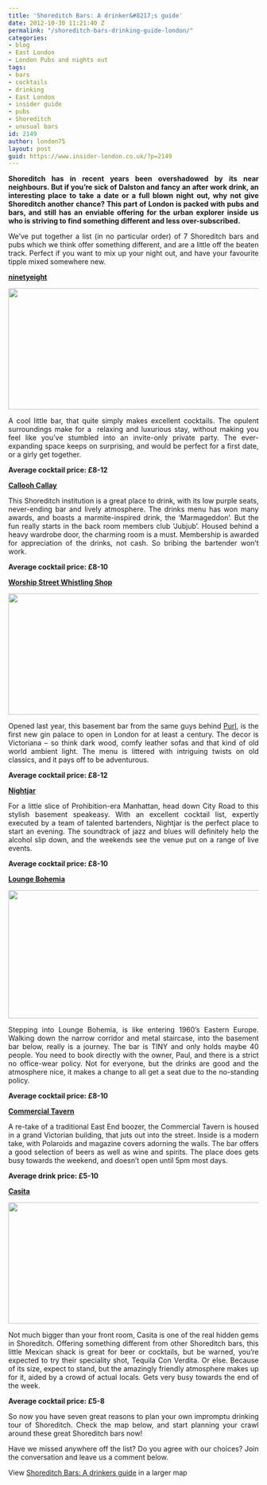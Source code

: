 ```yaml
---
title: 'Shoreditch Bars: A drinker&#8217;s guide'
date: 2012-10-30 11:21:40 Z
permalink: "/shoreditch-bars-drinking-guide-london/"
categories:
- blog
- East London
- London Pubs and nights out
tags:
- bars
- cocktails
- drinking
- East London
- insider guide
- pubs
- Shoreditch
- unusual bars
id: 2149
author: london75
layout: post
guid: https://www.insider-london.co.uk/?p=2149
---
```


<p style="text-align: justify">
  <strong>Shoreditch has in recent years been overshadowed by its near neighbours. But if you&#8217;re sick of Dalston and fancy an after work drink, an interesting place to take a date or a full blown night out, why not give Shoreditch another chance? This part of London is packed with pubs and bars, and still has an enviable offering for the urban explorer inside us who is striving to find something different and less over-subscribed.</strong>
</p>

<p style="text-align: justify">
  We&#8217;ve put together a list (in no particular order) of 7 Shoreditch bars and pubs which we think offer something different, and are a little off the beaten track. Perfect if you want to mix up your night out, and have your favourite tipple mixed somewhere new.
</p>

<p style="text-align: justify">
  <span style="text-decoration: underline"><strong><a href="http://ninetyeight-bar-lounge.com/index.html">ninetyeight</a></strong></span>
</p>

<p style="text-align: justify">
  <a href="/wp-content/uploads/2012/10/ninetyeight_bar_lounge_shoreditch_london_51.jpg"><img class="alignnone size-full wp-image-2193" src="/wp-content/uploads/2012/10/ninetyeight_bar_lounge_shoreditch_london_51.jpg" alt="" width="569" height="244" /></a>
</p>

<p style="text-align: justify">
  A cool little bar, that quite simply makes excellent cocktails. The opulent surroundings make for a  relaxing and luxurious stay, without making you feel like you&#8217;ve stumbled into an invite-only private party. The ever-expanding space keeps on surprising, and would be perfect for a first date, or a girly get together.
</p>

<p style="text-align: justify">
  <strong>Average cocktail price: £8-12</strong>
</p>

<p style="text-align: justify">
  <span style="text-decoration: underline"><strong><a href="http://www.calloohcallaybar.com/the-bar/">Callooh Callay</a></strong></span>
</p>

<p style="text-align: justify">
  This Shoreditch institution is a great place to drink, with its low purple seats, never-ending bar and lively atmosphere. The drinks menu has won many awards, and boasts a marmite-inspired drink, the &#8216;Marmageddon&#8217;. But the fun really starts in the back room members club &#8216;Jubjub&#8217;. Housed behind a heavy wardrobe door, the charming room is a must. Membership is awarded for appreciation of the drinks, not cash. So bribing the bartender won&#8217;t work.
</p>

<p style="text-align: justify">
  <strong>Average cocktail price: £8-10</strong>
</p>

<p style="text-align: justify">
  <span style="text-decoration: underline"><strong><a href="http://www.whistlingshop.com/">Worship Street Whistling Shop</a></strong></span>
</p>

<p style="text-align: justify">
  <strong></strong><a href="/wp-content/uploads/2012/10/london-shoreditch-drinking-whistling-shop1.jpg"><img class="alignnone size-full wp-image-2192" src="/wp-content/uploads/2012/10/london-shoreditch-drinking-whistling-shop1.jpg" alt="" width="569" height="244" /></a>
</p>

<p style="text-align: justify">
  Opened last year, this basement bar from the same guys behind <a href="http://www.purl-london.com/">Purl</a>, is the first new gin palace to open in London for at least a century. The decor is Victoriana &#8211; so think dark wood, comfy leather sofas and that kind of old world ambient light. The menu is littered with intriguing twists on old classics, and it pays off to be adventurous.
</p>

<p style="text-align: justify">
  <strong>Average cocktail price: £8-12</strong>
</p>

<p style="text-align: justify">
  <span style="text-decoration: underline"><strong><a href="http://www.barnightjar.com/">Nightjar</a></strong></span>
</p>

<p style="text-align: justify">
  For a little slice of Prohibition-era Manhattan, head down City Road to this stylish basement speakeasy. With an excellent cocktail list, expertly executed by a team of talented bartenders, Nightjar is the perfect place to start an evening. The soundtrack of jazz and blues will definitely help the alcohol slip down, and the weekends see the venue put on a range of live events.
</p>

<p style="text-align: justify">
  <strong>Average cocktail price: £8-10</strong>
</p>

<p style="text-align: justify">
  <span style="text-decoration: underline"><strong><a href="http://www.loungebohemia.com/">Lounge Bohemia</a></strong></span>
</p>

<p style="text-align: justify">
  <a href="/wp-content/uploads/2012/10/shoreditch-drinking-london-lounge-bohemia1.jpg"><img class="alignnone size-full wp-image-2194" src="/wp-content/uploads/2012/10/shoreditch-drinking-london-lounge-bohemia1.jpg" alt="" width="569" height="258" /></a>
</p>

<p style="text-align: justify">
  Stepping into Lounge Bohemia, is like entering 1960&#8217;s Eastern Europe. Walking down the narrow corridor and metal staircase, into the basement bar below, really is a journey. The bar is TINY and only holds maybe 40 people. You need to book directly with the owner, Paul, and there is a strict no office-wear policy. Not for everyone, but the drinks are good and the atmosphere nice, it makes a change to all get a seat due to the no-standing policy.
</p>

<p style="text-align: justify">
  <strong>Average cocktail price: £8-10</strong>
</p>

<p style="text-align: justify">
  <span style="text-decoration: underline"><strong>Commercial Tavern</strong></span>
</p>

<p style="text-align: justify">
  A re-take of a traditional East End boozer, the Commercial Tavern is housed in a grand Victorian building, that juts out into the street. Inside is a modern take, with Polaroids and magazine covers adorning the walls. The bar offers a good selection of beers as well as wine and spirits. The place does gets busy towards the weekend, and doesn&#8217;t open until 5pm most days.
</p>

<p style="text-align: justify">
  <strong>Average drink price: £5-10</strong>
</p>

<p style="text-align: justify">
  <span style="text-decoration: underline"><strong><a href="https://www.facebook.com/casita.bar?ref=ts">Casita</a></strong></span>
</p>

<p style="text-align: justify">
  <a href="/wp-content/uploads/2012/10/shoreditch-drinking-london-Casita1.jpg"><img class="alignnone size-full wp-image-2195" src="/wp-content/uploads/2012/10/shoreditch-drinking-london-Casita1.jpg" alt="" width="569" height="244" /></a>
</p>

<p style="text-align: justify">
  Not much bigger than your front room, Casita is one of the real hidden gems in Shoreditch. Offering something different from other Shoreditch bars, this little Mexican shack is great for beer or cocktails, but be warned, you&#8217;re expected to try their speciality shot, Tequila Con Verdita. Or else. Because of its size, expect to stand, but the amazingly friendly atmosphere makes up for it, aided by a crowd of actual locals. Gets very busy towards the end of the week.
</p>

<p style="text-align: justify">
  <strong>Average cocktail price: £5-8</strong>
</p>

<p style="text-align: justify">
  So now you have seven great reasons to plan your own impromptu drinking tour of Shoreditch. Check the map below, and start planning your crawl around these great Shoreditch bars now!
</p>

<p style="text-align: justify">
  Have we missed anywhere off the list? Do you agree with our choices? Join the conversation and leave us a comment below.
</p>

View [Shoreditch Bars: A drinkers guide](https://maps.google.co.uk/maps/ms?msa=0&msid=205971115563774476197.0004cccd82834645cc0f1&hl=en&ie=UTF8&t=m&ll=51.523377,-0.079458&spn=0.004673,0.012188&z=16&source=embed) in a larger map